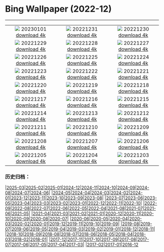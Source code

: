 # Bing Wallpaper (2022-12)
**************
| | | |
|:-:|:-:|:-:|
| ![](https://www.bing.com/th?id=OHR.NewDawn_FR-FR6604030929_1920x1080.jpg) 20230101 [download 4k](https://www.bing.com/th?id=OHR.NewDawn_FR-FR6604030929_UHD.jpg) | ![](https://www.bing.com/th?id=OHR.SydneyNYE_FR-FR3788226039_1920x1080.jpg) 20221231 [download 4k](https://www.bing.com/th?id=OHR.SydneyNYE_FR-FR3788226039_UHD.jpg) | ![](https://www.bing.com/th?id=OHR.ChalkRock_FR-FR3539137221_1920x1080.jpg) 20221230 [download 4k](https://www.bing.com/th?id=OHR.ChalkRock_FR-FR3539137221_UHD.jpg) |
| ![](https://www.bing.com/th?id=OHR.ButterflyEffect_FR-FR9733301098_1920x1080.jpg) 20221229 [download 4k](https://www.bing.com/th?id=OHR.ButterflyEffect_FR-FR9733301098_UHD.jpg) | ![](https://www.bing.com/th?id=OHR.ChiesaBianca_FR-FR9548113172_1920x1080.jpg) 20221228 [download 4k](https://www.bing.com/th?id=OHR.ChiesaBianca_FR-FR9548113172_UHD.jpg) | ![](https://www.bing.com/th?id=OHR.BlueLagoon_FR-FR9347048363_1920x1080.jpg) 20221227 [download 4k](https://www.bing.com/th?id=OHR.BlueLagoon_FR-FR9347048363_UHD.jpg) |
| ![](https://www.bing.com/th?id=OHR.BeverleyWestwood_FR-FR9155658622_1920x1080.jpg) 20221226 [download 4k](https://www.bing.com/th?id=OHR.BeverleyWestwood_FR-FR9155658622_UHD.jpg) | ![](https://www.bing.com/th?id=OHR.ChristmasSouvenir_FR-FR8978266919_1920x1080.jpg) 20221225 [download 4k](https://www.bing.com/th?id=OHR.ChristmasSouvenir_FR-FR8978266919_UHD.jpg) | ![](https://www.bing.com/th?id=OHR.AmalgaTree_FR-FR8807865831_1920x1080.jpg) 20221224 [download 4k](https://www.bing.com/th?id=OHR.AmalgaTree_FR-FR8807865831_UHD.jpg) |
| ![](https://www.bing.com/th?id=OHR.GentooGrievances_FR-FR8584925602_1920x1080.jpg) 20221223 [download 4k](https://www.bing.com/th?id=OHR.GentooGrievances_FR-FR8584925602_UHD.jpg) | ![](https://www.bing.com/th?id=OHR.TreeGaleriesLafayette_FR-FR8397010360_1920x1080.jpg) 20221222 [download 4k](https://www.bing.com/th?id=OHR.TreeGaleriesLafayette_FR-FR8397010360_UHD.jpg) | ![](https://www.bing.com/th?id=OHR.SolarHalo_FR-FR8139574564_1920x1080.jpg) 20221221 [download 4k](https://www.bing.com/th?id=OHR.SolarHalo_FR-FR8139574564_UHD.jpg) |
| ![](https://www.bing.com/th?id=OHR.PalaceBelvedere_FR-FR7902038950_1920x1080.jpg) 20221220 [download 4k](https://www.bing.com/th?id=OHR.PalaceBelvedere_FR-FR7902038950_UHD.jpg) | ![](https://www.bing.com/th?id=OHR.AnnecyXmas_FR-FR7613538506_1920x1080.jpg) 20221219 [download 4k](https://www.bing.com/th?id=OHR.AnnecyXmas_FR-FR7613538506_UHD.jpg) | ![](https://www.bing.com/th?id=OHR.SnoeySavoie_FR-FR7385225608_1920x1080.jpg) 20221218 [download 4k](https://www.bing.com/th?id=OHR.SnoeySavoie_FR-FR7385225608_UHD.jpg) |
| ![](https://www.bing.com/th?id=OHR.GlacierGoats_FR-FR7222733788_1920x1080.jpg) 20221217 [download 4k](https://www.bing.com/th?id=OHR.GlacierGoats_FR-FR7222733788_UHD.jpg) | ![](https://www.bing.com/th?id=OHR.AtlantaLights_FR-FR6981312442_1920x1080.jpg) 20221216 [download 4k](https://www.bing.com/th?id=OHR.AtlantaLights_FR-FR6981312442_UHD.jpg) | ![](https://www.bing.com/th?id=OHR.Borovets_FR-FR5469173399_1920x1080.jpg) 20221215 [download 4k](https://www.bing.com/th?id=OHR.Borovets_FR-FR5469173399_UHD.jpg) |
| ![](https://www.bing.com/th?id=OHR.GranParadiso100th_FR-FR5408904583_1920x1080.jpg) 20221214 [download 4k](https://www.bing.com/th?id=OHR.GranParadiso100th_FR-FR5408904583_UHD.jpg) | ![](https://www.bing.com/th?id=OHR.MorzineAvoriaz_FR-FR8186282635_1920x1080.jpg) 20221213 [download 4k](https://www.bing.com/th?id=OHR.MorzineAvoriaz_FR-FR8186282635_UHD.jpg) | ![](https://www.bing.com/th?id=OHR.PoinsettiaDay_FR-FR5301769444_1920x1080.jpg) 20221212 [download 4k](https://www.bing.com/th?id=OHR.PoinsettiaDay_FR-FR5301769444_UHD.jpg) |
| ![](https://www.bing.com/th?id=OHR.FlorenceAerial_FR-FR5252820196_1920x1080.jpg) 20221211 [download 4k](https://www.bing.com/th?id=OHR.FlorenceAerial_FR-FR5252820196_UHD.jpg) | ![](https://www.bing.com/th?id=OHR.SaltDesert_FR-FR5020382221_1920x1080.jpg) 20221210 [download 4k](https://www.bing.com/th?id=OHR.SaltDesert_FR-FR5020382221_UHD.jpg) | ![](https://www.bing.com/th?id=OHR.NorwayMuskox_FR-FR4877869181_1920x1080.jpg) 20221209 [download 4k](https://www.bing.com/th?id=OHR.NorwayMuskox_FR-FR4877869181_UHD.jpg) |
| ![](https://www.bing.com/th?id=OHR.LyonLights_FR-FR4756097857_1920x1080.jpg) 20221208 [download 4k](https://www.bing.com/th?id=OHR.LyonLights_FR-FR4756097857_UHD.jpg) | ![](https://www.bing.com/th?id=OHR.TangleCreekFalls_FR-FR3925649750_1920x1080.jpg) 20221207 [download 4k](https://www.bing.com/th?id=OHR.TangleCreekFalls_FR-FR3925649750_UHD.jpg) | ![](https://www.bing.com/th?id=OHR.StNick_FR-FR8289035767_1920x1080.jpg) 20221206 [download 4k](https://www.bing.com/th?id=OHR.StNick_FR-FR8289035767_UHD.jpg) |
| ![](https://www.bing.com/th?id=OHR.GreatEgret_FR-FR3839545128_1920x1080.jpg) 20221205 [download 4k](https://www.bing.com/th?id=OHR.GreatEgret_FR-FR3839545128_UHD.jpg) | ![](https://www.bing.com/th?id=OHR.KilimanjaroElephants_FR-FR3414758965_1920x1080.jpg) 20221204 [download 4k](https://www.bing.com/th?id=OHR.KilimanjaroElephants_FR-FR3414758965_UHD.jpg) | ![](https://www.bing.com/th?id=OHR.MiamiDT_FR-FR3331667702_1920x1080.jpg) 20221203 [download 4k](https://www.bing.com/th?id=OHR.MiamiDT_FR-FR3331667702_UHD.jpg) |

### 历史归档：

|[2025-03](/../2025-03/2025-03.md)|[2025-02](/../2025-02/2025-02.md)|[2025-01](/../2025-01/2025-01.md)|[2024-12](/../2024-12/2024-12.md)|[2024-11](/../2024-11/2024-11.md)|[2024-10](/../2024-10/2024-10.md)|[2024-09](/../2024-09/2024-09.md)|[2024-08](/../2024-08/2024-08.md)|[2024-07](/../2024-07/2024-07.md)|[2024-06](/../2024-06/2024-06.md)|
|[2024-05](/../2024-05/2024-05.md)|[2024-04](/../2024-04/2024-04.md)|[2024-03](/../2024-03/2024-03.md)|[2024-02](/../2024-02/2024-02.md)|[2024-01](/../2024-01/2024-01.md)|[2023-12](/../2023-12/2023-12.md)|[2023-11](/../2023-11/2023-11.md)|[2023-10](/../2023-10/2023-10.md)|[2023-09](/../2023-09/2023-09.md)|[2023-08](/../2023-08/2023-08.md)|
|[2023-07](/../2023-07/2023-07.md)|[2023-06](/../2023-06/2023-06.md)|[2023-05](/../2023-05/2023-05.md)|[2023-04](/../2023-04/2023-04.md)|[2023-03](/../2023-03/2023-03.md)|[2023-02](/../2023-02/2023-02.md)|[2023-01](/../2023-01/2023-01.md)|[2022-12](/2022-12.md)|[2022-11](/../2022-11/2022-11.md)|[2022-10](/../2022-10/2022-10.md)|
|[2022-09](/../2022-09/2022-09.md)|[2022-08](/../2022-08/2022-08.md)|[2022-07](/../2022-07/2022-07.md)|[2022-06](/../2022-06/2022-06.md)|[2022-05](/../2022-05/2022-05.md)|[2022-04](/../2022-04/2022-04.md)|[2021-08](/../2021-08/2021-08.md)|[2021-07](/../2021-07/2021-07.md)|[2021-06](/../2021-06/2021-06.md)|[2021-05](/../2021-05/2021-05.md)|
|[2021-04](/../2021-04/2021-04.md)|[2021-03](/../2021-03/2021-03.md)|[2021-02](/../2021-02/2021-02.md)|[2021-01](/../2021-01/2021-01.md)|[2020-12](/../2020-12/2020-12.md)|[2020-11](/../2020-11/2020-11.md)|[2020-10](/../2020-10/2020-10.md)|[2020-09](/../2020-09/2020-09.md)|[2020-08](/../2020-08/2020-08.md)|[2020-07](/../2020-07/2020-07.md)|
|[2020-06](/../2020-06/2020-06.md)|[2020-05](/../2020-05/2020-05.md)|[2020-04](/../2020-04/2020-04.md)|[2020-03](/../2020-03/2020-03.md)|[2020-02](/../2020-02/2020-02.md)|[2020-01](/../2020-01/2020-01.md)|[2019-12](/../2019-12/2019-12.md)|[2019-11](/../2019-11/2019-11.md)|[2019-10](/../2019-10/2019-10.md)|[2019-09](/../2019-09/2019-09.md)|
|[2019-08](/../2019-08/2019-08.md)|[2019-07](/../2019-07/2019-07.md)|[2019-06](/../2019-06/2019-06.md)|[2019-05](/../2019-05/2019-05.md)|[2019-04](/../2019-04/2019-04.md)|[2019-03](/../2019-03/2019-03.md)|[2019-02](/../2019-02/2019-02.md)|[2019-01](/../2019-01/2019-01.md)|[2018-12](/../2018-12/2018-12.md)|[2018-11](/../2018-11/2018-11.md)|
|[2018-10](/../2018-10/2018-10.md)|[2018-09](/../2018-09/2018-09.md)|[2018-08](/../2018-08/2018-08.md)|[2018-07](/../2018-07/2018-07.md)|[2018-06](/../2018-06/2018-06.md)|[2018-05](/../2018-05/2018-05.md)|[2018-04](/../2018-04/2018-04.md)|[2018-03](/../2018-03/2018-03.md)|[2018-02](/../2018-02/2018-02.md)|[2018-01](/../2018-01/2018-01.md)|
|[2017-12](/../2017-12/2017-12.md)|[2017-11](/../2017-11/2017-11.md)|[2017-10](/../2017-10/2017-10.md)|[2017-09](/../2017-09/2017-09.md)|[2017-08](/../2017-08/2017-08.md)|[2017-07](/../2017-07/2017-07.md)|[2017-06](/../2017-06/2017-06.md)|[2017-05](/../2017-05/2017-05.md)|[2017-04](/../2017-04/2017-04.md)|[2017-03](/../2017-03/2017-03.md)|
|[2017-02](/../2017-02/2017-02.md)|[2017-01](/../2017-01/2017-01.md)|[2016-12](/../2016-12/2016-12.md)